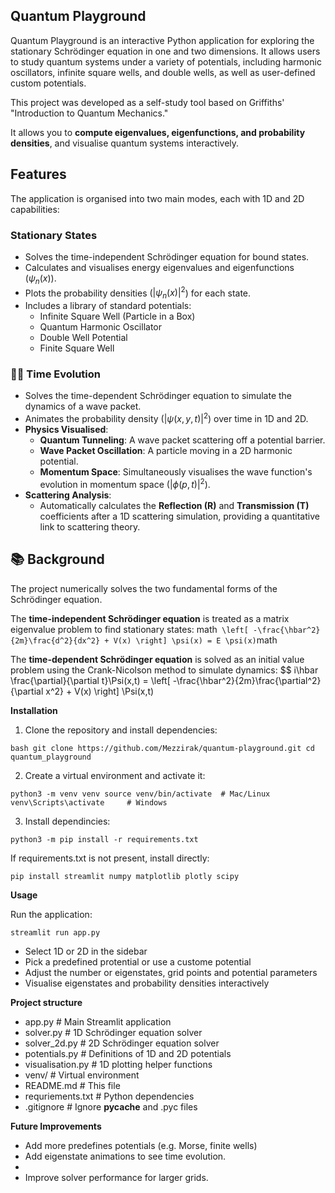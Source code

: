 ## Quantum Playground

Quantum Playground is an interactive Python application for exploring the stationary Schrödinger equation in one and two dimensions. It allows users to study quantum systems under a variety of potentials, including harmonic oscillators, infinite square wells, and double wells, as well as user-defined custom potentials.

This project was developed as a self-study tool based on Griffiths' "Introduction to Quantum Mechanics."

It allows you to **compute eigenvalues, eigenfunctions, and probability densities**, and visualise quantum systems interactively.

## Features

The application is organised into two main modes, each with 1D and 2D capabilities:

### Stationary States
- Solves the time-independent Schrödinger equation for bound states.
- Calculates and visualises energy eigenvalues and eigenfunctions ($ψ_n(x)$).
- Plots the probability densities ($|\psi_n(x)|^2$) for each state.
- Includes a library of standard potentials:
  - Infinite Square Well (Particle in a Box)
  - Quantum Harmonic Oscillator
  - Double Well Potential
  - Finite Square Well

### 🏃‍♂️ Time Evolution
- Solves the time-dependent Schrödinger equation to simulate the dynamics of a wave packet.
- Animates the probability density ($|\psi(x,y,t)|^2$) over time in 1D and 2D.
- **Physics Visualised**:
  - **Quantum Tunneling**: A wave packet scattering off a potential barrier.
  - **Wave Packet Oscillation**: A particle moving in a 2D harmonic potential.
  - **Momentum Space**: Simultaneously visualises the wave function's evolution in momentum space ($|\phi(p,t)|^2$).
- **Scattering Analysis**:
  - Automatically calculates the **Reflection (R)** and **Transmission (T)** coefficients after a 1D scattering simulation, providing a quantitative link to scattering theory.


## 📚 Background

The project numerically solves the two fundamental forms of the Schrödinger equation.

The **time-independent Schrödinger equation** is treated as a matrix eigenvalue problem to find stationary states:
math```
\left[ -\frac{\hbar^2}{2m}\frac{d^2}{dx^2} + V(x) \right] \psi(x) = E \psi(x)```math

The **time-dependent Schrödinger equation** is solved as an initial value problem using the Crank-Nicolson method to simulate dynamics:
$$
i\hbar \frac{\partial}{\partial t}\Psi(x,t) = \left[ -\frac{\hbar^2}{2m}\frac{\partial^2}{\partial x^2} + V(x) \right] \Psi(x,t)

**Installation**

1. Clone the repository and install dependencies:

</pre>```bash
git clone https://github.com/Mezzirak/quantum-playground.git
cd quantum_playground```</pre>

2. Create a virtual environment and activate it:

</pre>```
python3 -m venv venv
source venv/bin/activate  # Mac/Linux
venv\Scripts\activate     # Windows ```</pre>

3. Install dependincies:
   
</pre>```python3 -m pip install -r requirements.txt```</pre>

If requirements.txt is not present, install directly:

</pre>```pip install streamlit numpy matplotlib plotly scipy```</pre>

**Usage**

Run the application:

</pre>```streamlit run app.py```</pre>

- Select 1D or 2D in the sidebar
- Pick a predefined protential or use a custome potential
- Adjust the number or eigenstates, grid points and potential parameters
- Visualise eigenstates and probability densities interactively

**Project structure**

- app.py                  # Main Streamlit application
- solver.py               # 1D Schrödinger equation solver
- solver_2d.py            # 2D Schrödinger equation solver
- potentials.py           # Definitions of 1D and 2D potentials
- visualisation.py        # 1D plotting helper functions
- venv/                   # Virtual environment
- README.md               # This file
- requriements.txt        # Python dependencies
- .gitignore              # Ignore __pycache__ and .pyc files

**Future Improvements**

- Add more predefines potentials (e.g. Morse, finite wells)
- Add eigenstate animations to see time evolution.
- 
- Improve solver performance for larger grids.


